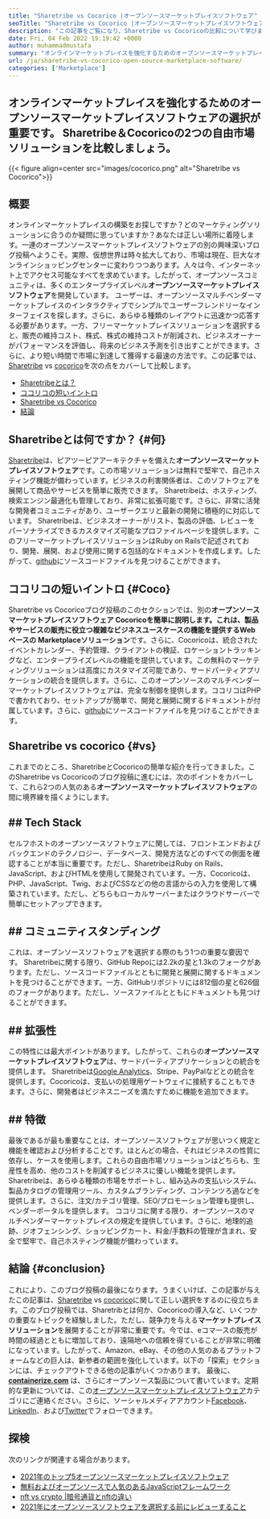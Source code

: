 ```yaml
---
title: "Sharetribe vs Cocorico |オープンソースマーケットプレイスソフトウェア" 
seoTitle: "Sharetribe vs Cocorico |オープンソースマーケットプレイスソフトウェア" 
description: "この記事をご覧になり、Sharetribe vs Cocoricoの比較について学びます。販売と市場を育てるオープンソースマーケットプレイスソリューションをインストールします。" 
date: Fri, 04 Feb 2022 19:19:42 +0000
author: muhammadmustafa
summary: "オンラインマーケットプレイスを強化するためのオープンソースマーケットプレイスソフトウェアの選択が非常に重要です。 2つの自由市場ソリューションSharetribe＆ampを比較しましょう。ココリコ。" 
url: /ja/sharetribe-vs-cocorico-open-source-marketplace-software/
categories: ['Marketplace']
---
```


## オンラインマーケットプレイスを強化するためのオープンソースマーケットプレイスソフトウェアの選択が重要です。 Sharetribe＆Cocoricoの2つの自由市場ソリューションを比較しましょう。

{{< figure align=center src="images/cocorico.png" alt="Sharetribe vs Cocorico">}}


## 概要
オンラインマーケットプレイスの構築をお探しですか？どのマーケティングソリューションに合うのか疑問に思っていますか？あなたは正しい場所に着陸します。一連のオープンソースマーケットプレイスソフトウェアの別の興味深いブログ投稿へようこそ。実際、仮想世界は時々拡大しており、市場は現在、巨大なオンラインショッピングセンターに変わりつつあります。人々は今、インターネット上でアクセス可能なすべてを求めています。したがって、オープンソースコミュニティは、多くのエンタープライズレベル**オープンソースマーケットプレイスソフトウェア**を開発しています。
ユーザーは、オープンソースマルチベンダーマーケットプレイスのインタラクティブでシンプルでユーザーフレンドリーなインターフェイスを探します。さらに、あらゆる種類のレイアウトに迅速かつ応答する必要があります。一方、フリーマーケットプレイスソリューションを選択すると、販売の維持コスト、株式、株式の維持コストが削減され、ビジネスオーナーがパフォーマンスを評価し、将来のビジネス予測を引き出すことができます。さらに、より短い時間で市場に到達して獲得する最速の方法です。この記事では、[Sharetribe][1] vs [cocorico][2]を次の点をカバーして比較します。
  * [Sharetribeとは？][3]
  * [ココリコの短いイントロ][4]
  * [Sharetribe vs Cocorico][5]
  * [結論][6]

## Sharetribeとは何ですか？   {#何}
[Sharetribe][1]は、ピアツーピアアーキテクチャを備えた**オープンソースマーケットプレイスソフトウェア**です。この市場ソリューションは無料で堅牢で、自己ホスティング機能が備わっています。ビジネスの利害関係者は、このソフトウェアを展開して商品やサービスを簡単に販売できます。 Sharetribeは、ホスティング、検索エンジン最適化も管理しており、非常に拡張可能です。さらに、非常に活発な開発者コミュニティがあり、ユーザークエリと最新の開発に積極的に対応しています。 Sharetribeは、ビジネスオーナーがリスト、製品の評価、レビューをパーソナライズできるカスタマイズ可能なプロファイルページを提供します。このフリーマーケットプレイスソリューションはRuby on Railsで記述されており、開発、展開、および使用に関する包括的なドキュメントを作成します。したがって、[github][7]にソースコードファイルを見つけることができます。

## ココリコの短いイントロ {#Coco}
Sharetribe vs Cocoricoブログ投稿のこのセクションでは、別の**オープンソースマーケットプレイスソフトウェア **Cocoricoを簡単に説明します。これは、製品やサービスの販売に役立つ複雑なビジネスユースケースの機能を提供するWebベースの**  Marketplaceソリューション**です。さらに、Cocoricoは、統合されたイベントカレンダー、予約管理、クライアントの検証、ロケーショントラッキングなど、エンタープライズレベルの機能を提供しています。この無料のマーケティングソリューションは高度にカスタマイズ可能であり、サードパーティアプリケーションの統合を提供します。さらに、このオープンソースのマルチベンダーマーケットプレイスソフトウェアは、完全な制御を提供します。ココリコはPHPで書かれており、セットアップが簡単で、開発と展開に関するドキュメントが付属しています。さらに、[github][8]にソースコードファイルを見つけることができます。

## Sharetribe vs cocorico   {#vs}
これまでのところ、SharetribeとCocoricoの簡単な紹介を行ってきました。このSharetribe vs Cocoricoのブログ投稿に進むには、次のポイントをカバーして、これら2つの人気のある**オープンソースマーケットプレイスソフトウェア**の間に境界線を描くようにします。

## ## Tech Stack
セルフホストのオープンソースソフトウェアに関しては、フロントエンドおよびバックエンドのテクノロジー、データベース、開発方法などのすべての側面を確認することが本当に重要です。ただし、SharetribeはRuby on Rails、JavaScript、およびHTMLを使用して開発されています。一方、Cocoricoは、PHP、JavaScript、Twig、およびCSSなどの他の言語からの入力を使用して構築されています。ただし、どちらもローカルサーバーまたはクラウドサーバーで簡単にセットアップできます。

## ## **コミュニティスタンディング**
これは、オープンソースソフトウェアを選択する際のもう1つの重要な要因です。 Sharetribeに関する限り、GitHub Repoには2.2kの星と1.3kのフォークがあります。ただし、ソースコードファイルとともに開発と展開に関するドキュメントを見つけることができます。一方、GitHubリポジトリには812個の星と626個のフォークがあります。ただし、ソースファイルとともにドキュメントも見つけることができます。

## ## **拡張性**
この特性には最大ポイントがあります。したがって、これらの**オープンソースマーケットプレイスソフトウェア**は、サードパーティアプリケーションとの統合を提供します。 Sharetribeは[Google Analytics][9]、Stripe、PayPalなどとの統合を提供します。Cocoricoは、支払いの処理用ゲートウェイに接続することもできます。さらに、開発者はビジネスニーズを満たすために機能を追加できます。

## ## 特徴
最後であるが最も重要なことは、オープンソースソフトウェアが思いつく規定と機能を確認および分析することです。ほとんどの場合、それはビジネスの性質に依存し、ケースを使用します。これらの自由市場ソリューションはどちらも、生産性を高め、他のコストを削減するビジネスに優しい機能を提供します。 Sharetribeは、あらゆる種類の市場をサポートし、組み込みの支払いシステム、製品カタログの管理用ツール、カスタムブランディング、コンテンツろ過などを提供します。さらに、注文/カテゴリ管理、SEO/プロモーション管理も提供し、ベンダーポータルを提供します。
ココリコに関する限り、オープンソースのマルチベンダーマーケットプレイスの規定を提供しています。さらに、地理的追跡、ジオフェンシング、ショッピングカート、料金/手数料の管理が含まれ、安全で堅牢で、自己ホスティング機能が備わっています。

## 結論 {#conclusion}
これにより、このブログ投稿の最後になります。うまくいけば、この記事が与えたこの記事は、[Sharetribe][1] vs [cocorico][2]に関して正しい選択をするのに役立ちます。このブログ投稿では、Sharetribとは何か、Cocoricoの導入など、いくつかの重要なトピックを経験しました。ただし、競争力を与える**マーケットプレイスソリューション**を展開することが非常に重要です。今では、eコマースの販売が時間の経過とともに増加しており、遠隔地への信頼を得ていることが非常に明確になっています。したがって、Amazon、eBay、その他の人気のあるプラットフォームなどの巨人は、新参者の範囲を強化しています。以下の「探索」セクションには、チェックアウトできる他の記事がいくつかあります。
最後に、**[containerize.com][10]** は、さらにオープンソース製品について書いています。定期的な更新については、この[オープンソースマーケットプレイスソフトウェア][11]カテゴリにご連絡ください。さらに、ソーシャルメディアアカウント[Facebook][12]、[LinkedIn][13]、および[Twitter][14]でフォローできます。

## 探検
次のリンクが関連する場合があります。
  * [2021年のトップ5オープンソースマーケットプレイスソフトウェア][15]
  * [無料およびオープンソースで人気のあるJavaScriptフレームワーク][16]
  * [nft vs crypto |暗号通貨とnftの違い][17]
  * [2021年にオープンソースソフトウェアを選択する前にレビューすること][18]

  
[1]: https://products.containerize.com/marketplace/sharetribe/
[2]: https://products.containerize.com/marketplace/cocorico/
[3]: #what
[4]: #coco
[5]: #vs
[6]: #Conclusion
[7]: https://github.com/sharetribe/sharetribe
[8]: https://github.com/Cocolabs-SAS/cocorico
[9]: https://analytics.google.com
[10]: https://www.containerize.com/
[11]: https://products.containerize.com/marketplace/
[12]: https://web.facebook.com/containerize
[13]: https://www.linkedin.com/company/containerize/
[14]: https://twitter.com/containerize_co
[15]: https://blog.containerize.com/marketplace/top-5-open-source-marketplace-software-in-2021/
[16]: https://blog.containerize.com/software-development/free-open-source-popular-javascript-frameworks/
[17]: https://blog.containerize.com/blockchain-platforms/nft-vs-crypto-difference-between-cryptocurrency-nft/
[18]: https://blog.containerize.com/cmdb-software/things-to-review-before-opting-open-source-software-in-2021/
